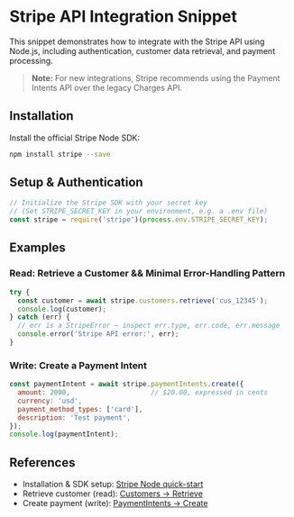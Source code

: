 # Stripe API Integration Snippet

This snippet demonstrates how to integrate with the Stripe API using Node.js, including authentication, customer data retrieval, and payment processing.

> **Note:** For new integrations, Stripe recommends using the Payment Intents API over the legacy Charges API.

## Installation

Install the official Stripe Node SDK:

```bash
npm install stripe --save
```

## Setup & Authentication

```javascript
// Initialize the Stripe SDK with your secret key
// (Set STRIPE_SECRET_KEY in your environment, e.g. a .env file)
const stripe = require('stripe')(process.env.STRIPE_SECRET_KEY);
```

## Examples

### Read: Retrieve a Customer && Minimal Error-Handling Pattern

```javascript
try {
  const customer = await stripe.customers.retrieve('cus_12345');
  console.log(customer);
} catch (err) {
  // err is a StripeError — inspect err.type, err.code, err.message
  console.error('Stripe API error:', err);
}
```

### Write: Create a Payment Intent

```javascript
const paymentIntent = await stripe.paymentIntents.create({
  amount: 2000,                    // $20.00, expressed in cents
  currency: 'usd',
  payment_method_types: ['card'],
  description: 'Test payment',
});
console.log(paymentIntent);
```


## References

- Installation & SDK setup: [Stripe Node quick-start](https://docs.stripe.com/get-started/development-environment?lang=node)
- Retrieve customer (read): [Customers -> Retrieve](https://docs.stripe.com/api/customers/retrieve)
- Create payment (write): [PaymentIntents -> Create](https://docs.stripe.com/api/payment_intents/create)







